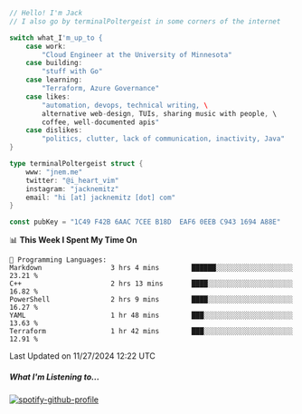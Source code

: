 ```go
// Hello! I'm Jack
// I also go by terminalPoltergeist in some corners of the internet

switch what_I'm_up_to {
    case work:
        "Cloud Engineer at the University of Minnesota"
    case building:
        "stuff with Go"
    case learning:
        "Terraform, Azure Governance"
    case likes:
        "automation, devops, technical writing, \
        alternative web-design, TUIs, sharing music with people, \
        coffee, well-documented apis"
    case dislikes:
        "politics, clutter, lack of communication, inactivity, Java"
}

type terminalPoltergeist struct {
    www: "jnem.me"
    twitter: "@i_heart_vim"
    instagram: "jacknemitz"
    email: "hi [at] jacknemitz [dot] com"
}

const pubKey = "1C49 F42B 6AAC 7CEE B18D  EAF6 0EEB C943 1694 A88E"
```

<!--START_SECTION:waka-->
📊 **This Week I Spent My Time On** 

```text
💬 Programming Languages: 
Markdown                 3 hrs 4 mins        ██████░░░░░░░░░░░░░░░░░░░   23.21 % 
C++                      2 hrs 13 mins       ████░░░░░░░░░░░░░░░░░░░░░   16.82 % 
PowerShell               2 hrs 9 mins        ████░░░░░░░░░░░░░░░░░░░░░   16.27 % 
YAML                     1 hr 48 mins        ███░░░░░░░░░░░░░░░░░░░░░░   13.63 % 
Terraform                1 hr 42 mins        ███░░░░░░░░░░░░░░░░░░░░░░   12.91 % 
```


 Last Updated on 11/27/2024 12:22 UTC
<!--END_SECTION:waka-->

##### What I'm Listening to...

[![spotify-github-profile](https://jnem.me/listening-item?maxAge=2592000)](https://jnem.me/listening)
